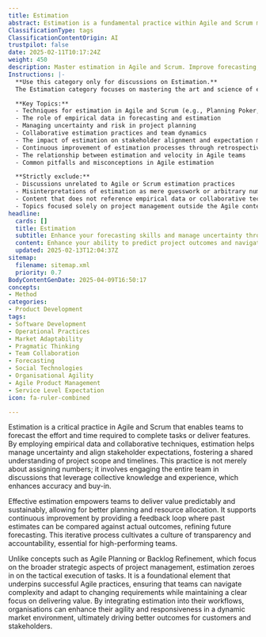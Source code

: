 ```yaml
---
title: Estimation
abstract: Estimation is a fundamental practice within Agile and Scrum methodologies that allows teams to predict the effort and time necessary to complete tasks or deliver features. Originating from the need to manage uncertainty in project management, estimation employs empirical data and collaborative techniques to align stakeholder expectations and foster a shared understanding of project scope and timelines. This practice transcends mere numerical assignment; it involves engaging the entire team in discussions that utilise collective knowledge and experience, thereby enhancing both accuracy and team buy-in. Effective estimation is crucial as it enables teams to deliver value in a predictable and sustainable manner, facilitating improved planning and resource allocation. It also supports continuous improvement through a feedback loop that compares past estimates with actual outcomes, refining future forecasting. This iterative process promotes a culture of transparency and accountability, which is vital for high-performing teams. Unlike broader concepts such as Agile Planning or Backlog Refinement, estimation focuses on the tactical execution of tasks, serving as a foundational element for successful Agile practices. By incorporating estimation into their workflows, organisations can improve their agility and responsiveness in a rapidly changing market, ultimately leading to better outcomes for customers and stakeholders.
ClassificationType: tags
ClassificationContentOrigin: AI
trustpilot: false
date: 2025-02-11T10:17:24Z
weight: 450
description: Master estimation in Agile and Scrum. Improve forecasting, manage uncertainty, and align expectations using empirical data and collaborative techniques.
Instructions: |-
  **Use this category only for discussions on Estimation.**  
  The Estimation category focuses on mastering the art and science of estimation within Agile and Scrum frameworks. It aims to enhance forecasting accuracy, manage uncertainty, and align stakeholder expectations through empirical data and collaborative techniques. This category is essential for teams seeking to improve their planning and delivery processes by leveraging effective estimation practices.

  **Key Topics:**
  - Techniques for estimation in Agile and Scrum (e.g., Planning Poker, T-shirt sizing)
  - The role of empirical data in forecasting and estimation
  - Managing uncertainty and risk in project planning
  - Collaborative estimation practices and team dynamics
  - The impact of estimation on stakeholder alignment and expectation management
  - Continuous improvement of estimation processes through retrospectives
  - The relationship between estimation and velocity in Agile teams
  - Common pitfalls and misconceptions in Agile estimation

  **Strictly exclude:**
  - Discussions unrelated to Agile or Scrum estimation practices
  - Misinterpretations of estimation as mere guesswork or arbitrary numbers
  - Content that does not reference empirical data or collaborative techniques in estimation
  - Topics focused solely on project management outside the Agile context
headline:
  cards: []
  title: Estimation
  subtitle: Enhance your forecasting skills and manage uncertainty through collaborative techniques and empirical data analysis.
  content: Enhance your ability to predict project outcomes and navigate uncertainty through collaborative approaches and data-driven insights. Explore techniques for aligning team expectations, refining prioritisation, and utilising historical performance metrics to inform decision-making in complex environments.
  updated: 2025-02-13T12:04:37Z
sitemap:
  filename: sitemap.xml
  priority: 0.7
BodyContentGenDate: 2025-04-09T16:50:17
concepts:
- Method
categories:
- Product Development
tags:
- Software Development
- Operational Practices
- Market Adaptability
- Pragmatic Thinking
- Team Collaboration
- Forecasting
- Social Technologies
- Organisational Agility
- Agile Product Management
- Service Level Expectation
icon: fa-ruler-combined

---
```

Estimation is a critical practice in Agile and Scrum that enables teams to forecast the effort and time required to complete tasks or deliver features. By employing empirical data and collaborative techniques, estimation helps manage uncertainty and align stakeholder expectations, fostering a shared understanding of project scope and timelines. This practice is not merely about assigning numbers; it involves engaging the entire team in discussions that leverage collective knowledge and experience, which enhances accuracy and buy-in.

Effective estimation empowers teams to deliver value predictably and sustainably, allowing for better planning and resource allocation. It supports continuous improvement by providing a feedback loop where past estimates can be compared against actual outcomes, refining future forecasting. This iterative process cultivates a culture of transparency and accountability, essential for high-performing teams.

Unlike concepts such as Agile Planning or Backlog Refinement, which focus on the broader strategic aspects of project management, estimation zeroes in on the tactical execution of tasks. It is a foundational element that underpins successful Agile practices, ensuring that teams can navigate complexity and adapt to changing requirements while maintaining a clear focus on delivering value. By integrating estimation into their workflows, organisations can enhance their agility and responsiveness in a dynamic market environment, ultimately driving better outcomes for customers and stakeholders.
